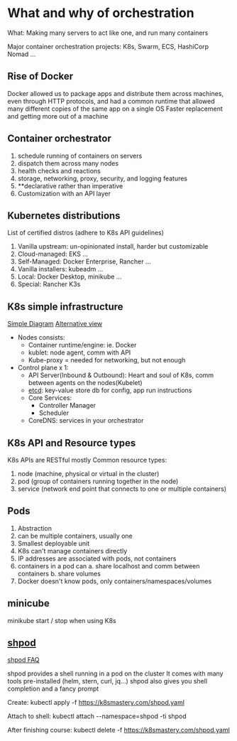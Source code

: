 # What and why of orchestration
What:
Making many servers to act like one, and run many containers

Major container orchestration projects:
K8s, Swarm, ECS, HashiCorp Nomad ...

## Rise of Docker
Docker allowed us to package apps and distribute them across machines, even through HTTP protocols, and had a common runtime that allowed many different copies of the same app on a single OS
Faster replacement and getting more out of a machine

## Container orchestrator
1. schedule running of containers on servers
2. dispatch them across many nodes
3. health checks and reactions
4. storage, networking, proxy, security, and logging features
5. **declarative rather than imperative
6. Customization with an API layer

## Kubernetes distributions
List of certified distros (adhere to K8s API guidelines)
<!-- https://www.cncf.io/certification/software-conformance/ -->
1. Vanilla upstream: un-opinionated install, harder but customizable
2. Cloud-managed: EKS ...
3. Self-Managed: Docker Enterprise, Rancher ...
4. Vanilla installers: kubeadm ...
5. Local: Docker Desktop, minikube ...
6. Special: Rancher K3s

## K8s simple infrastructure
[Simple Diagram](diagrams/K8s-Simple-Infra.png)
[Alternative view](diagrams/K8s-Simple-infra-2.png)
- Nodes consists:
  - Container runtime/engine: ie. Docker
  - kublet: node agent, comm with API
  - Kube-proxy = needed for networking, but not enough
- Control plane x 1:
  - API Server(Inbound & Outbound): Heart and soul of K8s, comm between agents on the nodes(Kubelet)
  - [etcd](https://etcd.io/): key-value store db for config, app run instructions
  - Core Services:
    - Controller Manager
    - Scheduler
  - CoreDNS: services in your orchestrator

## K8s API and Resource types
K8s APIs are RESTful mostly
Common resource types:
1. node (machine, physical or virtual in the cluster)
2. pod (group of containers running together in the node)
3. service (network end point that connects to one or multiple containers)

## Pods
1. Abstraction
2. can be multiple containers, usually one
3. Smallest deployable unit
4. K8s can't manage containers directly
5. IP addresses are associated with pods, not containers
6. containers in a pod can 
    a. share localhost and comm between containers
    b. share volumes
7. Docker doesn't know pods, only containers/namespaces/volumes

## minicube
minikube start / stop when using K8s

## [shpod](https://slides.kubernetesmastery.com/#142)
[shpod FAQ](https://www.udemy.com/course/kubernetesmastery/learn/lecture/21042696#questions)

shpod provides a shell running in a pod on the cluster
It comes with many tools pre-installed (helm, stern, curl, jq...)
shpod also gives you shell completion and a fancy prompt

Create:
kubectl apply -f https://k8smastery.com/shpod.yaml

Attach to shell:
kubectl attach --namespace=shpod -ti shpod

After finishing course:
kubectl delete -f https://k8smastery.com/shpod.yaml

